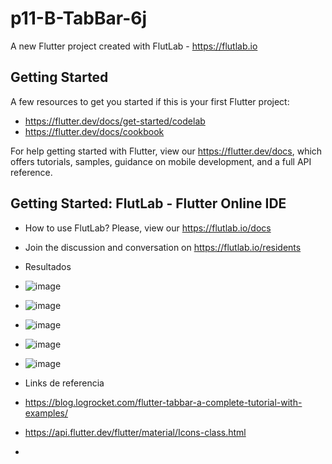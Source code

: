 # p11-B-TabBar-6j

A new Flutter project created with FlutLab - https://flutlab.io

## Getting Started

A few resources to get you started if this is your first Flutter project:

- https://flutter.dev/docs/get-started/codelab
- https://flutter.dev/docs/cookbook

For help getting started with Flutter, view our
https://flutter.dev/docs, which offers tutorials,
samples, guidance on mobile development, and a full API reference.

## Getting Started: FlutLab - Flutter Online IDE

- How to use FlutLab? Please, view our https://flutlab.io/docs
- Join the discussion and conversation on https://flutlab.io/residents

- Resultados
- ![image](https://github.com/abrilmunozzapata1/p11-B-TabBar-6j/assets/143549033/d1b8662d-99f9-4928-8759-73d806ccff61)
- ![image](https://github.com/abrilmunozzapata1/p11-B-TabBar-6j/assets/143549033/154fa348-5bd8-46bb-9414-a24ed53b70b9)
- ![image](https://github.com/abrilmunozzapata1/p11-B-TabBar-6j/assets/143549033/6667b5dd-9cb9-432d-bc5e-b532fc85b8f5)
- ![image](https://github.com/abrilmunozzapata1/p11-B-TabBar-6j/assets/143549033/2753661e-c5a1-4135-8404-976f29272122)
- ![image](https://github.com/abrilmunozzapata1/p11-B-TabBar-6j/assets/143549033/f87862f6-326b-4e03-9af3-dee97ec8b2ad)

- Links de referencia
- https://blog.logrocket.com/flutter-tabbar-a-complete-tutorial-with-examples/
- https://api.flutter.dev/flutter/material/Icons-class.html
- 





